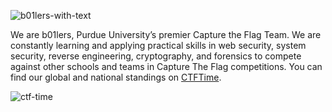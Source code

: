 ![b01lers-with-text](https://github.com/user-attachments/assets/1d39e1f6-e50e-471b-a17b-9599caecf53e)

We are b01lers, Purdue University’s premier Capture the Flag Team. We are constantly learning and applying practical skills in web security, system security, reverse engineering, cryptography, and forensics to compete against other schools and teams in Capture The Flag competitions. You can find our global and national standings on [CTFTime](https://ctftime.org/team/11464).

![ctf-time](https://ctf.neilhommes.xyz/?teamid=11464?)
